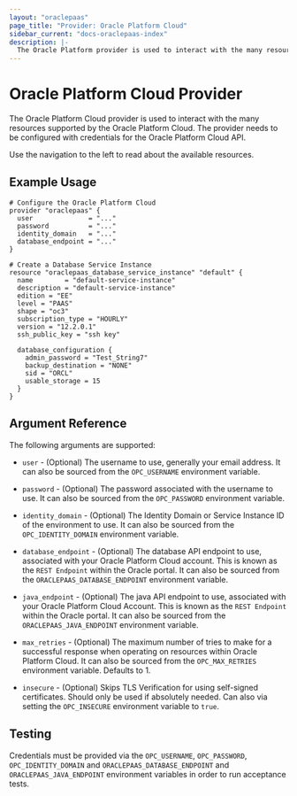```yaml
---
layout: "oraclepaas"
page_title: "Provider: Oracle Platform Cloud"
sidebar_current: "docs-oraclepaas-index"
description: |-
  The Oracle Platform provider is used to interact with the many resources supported by the Oracle Platform Cloud. The provider needs to be configured with credentials for the Oracle Platform Cloud API.
---
```


# Oracle Platform Cloud Provider

The Oracle Platform Cloud provider is used to interact with the many resources supported by the Oracle Platform Cloud.
The provider needs to be configured with credentials for the Oracle Platform Cloud API.

Use the navigation to the left to read about the available resources.

## Example Usage

```hcl
# Configure the Oracle Platform Cloud
provider "oraclepaas" {
  user              = "..."
  password          = "..."
  identity_domain   = "..."
  database_endpoint = "..."
}

# Create a Database Service Instance
resource "oraclepaas_database_service_instance" "default" {
  name        = "default-service-instance"
  description = "default-service-instance"
  edition = "EE"
  level = "PAAS"
  shape = "oc3"
  subscription_type = "HOURLY"
  version = "12.2.0.1"
  ssh_public_key = "ssh key"

  database_configuration {
    admin_password = "Test_String7"
    backup_destination = "NONE"
    sid = "ORCL"
    usable_storage = 15
  }
}
```

## Argument Reference

The following arguments are supported:

* `user` - (Optional) The username to use, generally your email address. It can also
  be sourced from the `OPC_USERNAME` environment variable.

* `password` - (Optional) The password associated with the username to use. It can also be sourced from
  the `OPC_PASSWORD` environment variable.

* `identity_domain` - (Optional) The Identity Domain or Service Instance ID of the environment to use. It can also be sourced from the `OPC_IDENTITY_DOMAIN` environment variable.  

* `database_endpoint` - (Optional) The database API endpoint to use, associated with your Oracle Platform Cloud account.
This is known as the `REST Endpoint` within the Oracle portal. It can also be sourced from the
`ORACLEPAAS_DATABASE_ENDPOINT` environment variable.

* `java_endpoint` - (Optional) The java API endpoint to use, associated with your Oracle Platform Cloud Account.
This is known as the `REST Endpoint` within the Oracle portal. It can also be sourced from the
`ORACLEPAAS_JAVA_ENDPOINT` environment variable.

* `max_retries` - (Optional) The maximum number of tries to make for a successful response when operating on
resources within Oracle Platform Cloud. It can also be sourced from the `OPC_MAX_RETRIES` environment variable.
Defaults to 1.

* `insecure` - (Optional) Skips TLS Verification for using self-signed certificates. Should only be used if
absolutely needed. Can also via setting the `OPC_INSECURE` environment variable to `true`.

## Testing

Credentials must be provided via the `OPC_USERNAME`, `OPC_PASSWORD`,
`OPC_IDENTITY_DOMAIN` and `ORACLEPAAS_DATABASE_ENDPOINT` and `ORACLEPAAS_JAVA_ENDPOINT` environment variables in order to run
acceptance tests.

